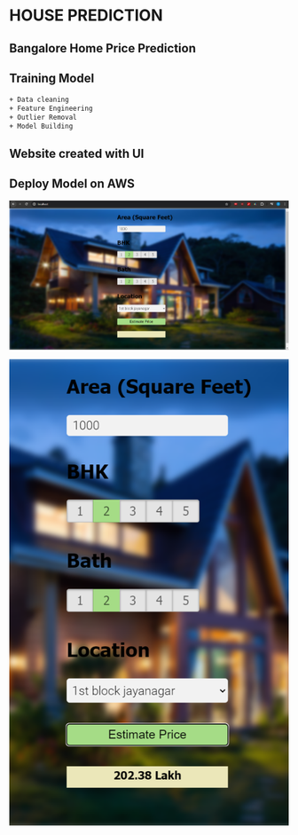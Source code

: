 # HOUSE PREDICTION 
## Bangalore Home Price Prediction
## Training Model
    + Data cleaning 
    + Feature Engineering 
    + Outlier Removal
    + Model Building
## Website created with UI
## Deploy Model on AWS


<p align="center">
<img src="/images/Screenshot 2024-04-18 221517.png"/>

<p align="center">
    <img src="/images/Screenshot 2024-04-18 222919.png"/>